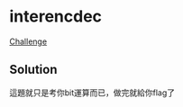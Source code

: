 
# interencdec
[Challenge](https://play.picoctf.org/practice/challenge/404)

## Solution
這題就只是考你bit運算而已，做完就給你flag了
